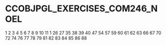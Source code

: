 # CCOBJPGL_EXERCISES_COM246_NOEL



1
2
3
4
5
6
7
8
9
10
11
1
26
27
35
38
39
40
47
54
57
59
60
61
62
63
66
67
70
72
74
76
77
78
79
81
82
83
84
85
86
88
